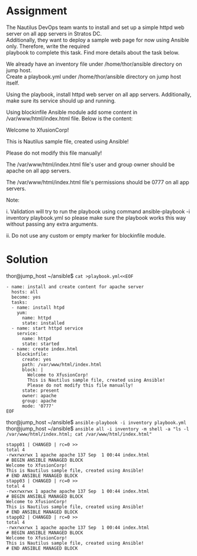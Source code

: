 # Assignment
The Nautilus DevOps team wants to install and set up a simple httpd web server on all app servers in Stratos DC.  
Additionally, they want to deploy a sample web page for now using Ansible only. Therefore, write the required  
playbook to complete this task. Find more details about the task below.

We already have an inventory file under /home/thor/ansible directory on jump host.  
Create a playbook.yml under /home/thor/ansible directory on jump host itself.

Using the playbook, install httpd web server on all app servers. Additionally, make sure its service should up and running.

Using blockinfile Ansible module add some content in /var/www/html/index.html file. Below is the content:

Welcome to XfusionCorp!

This is Nautilus sample file, created using Ansible!

Please do not modify this file manually!

The /var/www/html/index.html file's user and group owner should be apache on all app servers.

The /var/www/html/index.html file's permissions should be 0777 on all app servers.

Note:

i. Validation will try to run the playbook using command ansible-playbook -i inventory playbook.yml so please make sure the playbook works this way without passing any extra arguments.

ii. Do not use any custom or empty marker for blockinfile module.

# Solution
thor@jump_host ~/ansible$ `cat >playbook.yml<<EOF`
```
- name: install and create content for apache server
  hosts: all
  become: yes
  tasks:
  - name: install htpd
    yum:
      name: httpd
      state: installed
  - name: start httpd service
    service:
      name: httpd
      state: started
  - name: create index.html
    blockinfile:
      create: yes
      path: /var/www/html/index.html
      block: |
        Welcome to XfusionCorp!
        This is Nautilus sample file, created using Ansible!
        Please do not modify this file manually!
      state: present
      owner: apache
      group: apache
      mode: '0777'
EOF
```
thor@jump_host ~/ansible$ `ansible-playbook -i inventory playbook.yml`  
thor@jump_host ~/ansible$ `ansible all -i inventory -m shell -a "ls -l /var/www/html/index.html; cat /var/www/html/index.html"`
```
stapp01 | CHANGED | rc=0 >>
total 4
-rwxrwxrwx 1 apache apache 137 Sep  1 00:44 index.html
# BEGIN ANSIBLE MANAGED BLOCK
Welcome to XfusionCorp!
This is Nautilus sample file, created using Ansible!
# END ANSIBLE MANAGED BLOCK
stapp03 | CHANGED | rc=0 >>
total 4
-rwxrwxrwx 1 apache apache 137 Sep  1 00:44 index.html
# BEGIN ANSIBLE MANAGED BLOCK
Welcome to XfusionCorp!
This is Nautilus sample file, created using Ansible!
# END ANSIBLE MANAGED BLOCK
stapp02 | CHANGED | rc=0 >>
total 4
-rwxrwxrwx 1 apache apache 137 Sep  1 00:44 index.html
# BEGIN ANSIBLE MANAGED BLOCK
Welcome to XfusionCorp!
This is Nautilus sample file, created using Ansible!
# END ANSIBLE MANAGED BLOCK
```
